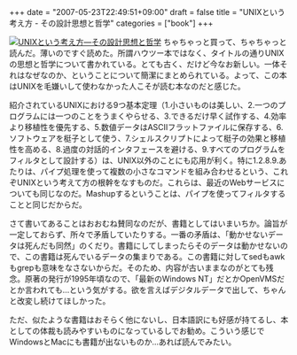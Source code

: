 +++
date = "2007-05-23T22:49:51+09:00"
draft = false
title = "UNIXという考え方 - その設計思想と哲学"
categories = ["book"]
+++

<a href="http://www.amazon.co.jp/exec/obidos/ASIN/4274064069/realbeat-22/ref=nosim/" target="_blank"><img src="http://ec1.images-amazon.com/images/I/21F3ZWPN59L.jpg" alt="UNIXという考え方―その設計思想と哲学" style="border: none;" /></a>
ちゃちゃっと買って、ちゃちゃっと読んだ。薄いのですぐ読めた。所謂ハウツー本ではなく、タイトルの通りUNIXの思想と哲学について書かれている。とても古く、だけど今なお新しい。一体それはなぜなのか、ということについて簡潔にまとめられている。よって、この本はUNIXを毛嫌いして使わなかった人こそが読む本なのだと感じた。

紹介されているUNIXにおける9つ基本定理（1.小さいものは美しい、2.一つのプログラムには一つのことをうまくやらせる、3.できるだけ早く試作する、4.効率より移植性を優先する、5.数値データはASCIIフラットファイルに保存する、6.ソフトウェアを梃子として使う、7.シェルスクリプトによって梃子の効果と移植性を高める、8.過度の対話的インタフェースを避ける、9.すべてのプログラムをフィルタとして設計する）は、UNIX以外のことにも応用が利く。特に1.2.8.9.あたりは、パイプ処理を使って複数の小さなコマンドを組み合わせるという、これぞUNIXという考えて方の根幹をなすものだ。これらは、最近のWebサービスについても同じなのだ。Mashupするということは、パイプを使ってフィルタすることと同じだからだ。

さて書いてあることはおおむね賛同なのだが、書籍としてはいまいちか。論旨が一定しておらず、所々で矛盾していたりする。一番の矛盾は、「動かせないデータは死んだも同然」のくだり。書籍にしてしまったらそのデータは動かせないので、この書籍は死んでいるデータの集まりである。この書籍に対してsedもawkもgrepも意味をなさないからだ。そのため、内容が古いままなのがとても残念。原著の発行が1995年頃なので、「最新のWindows NT」だとかOpenVMSだとか言われても…という気がする。欲を言えばデジタルデータで出して、ちゃんと改変し続けてほしかった。

ただ、似たような書籍はおそらく他にないし、日本語訳にも好感が持てるし、本としての体裁も読みやすいものになっているしでお勧め。こういう感じでWindowsとMacにも書籍が出ないものか…あれば読んでみたい。
